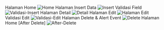 Halaman Home
![Home](https://github.com/user-attachments/assets/b981e93b-ae5a-4590-be10-1b6ecf5d3a41)
Halaman Insert Data
![Insert](https://github.com/user-attachments/assets/a29d0c72-62d7-42bc-9493-488623ea8319)
Validasi Field
![Validasi-Insert](https://github.com/user-attachments/assets/2ea33cb6-2eb2-4bd9-9fce-cb9d1ea7f5d3)
Halaman Detail
![Detail](https://github.com/user-attachments/assets/003954f2-83cb-4691-beb1-9c480fbd1f9a)
Halaman Edit
![Halaman Edit](https://github.com/user-attachments/assets/cc1afd6b-6c84-4842-bde3-9d2e3764e025)
Validasi Edit
![Validasi-Edit](https://github.com/user-attachments/assets/2f51bb2c-82d9-4c7b-9d38-cfb330285404)
Halaman Delete & Alert Event
![Delete](https://github.com/user-attachments/assets/c06dad5e-f8e9-42b1-9207-358eb1fa20ec)
Halaman Home [After Delete]
![After-Delete](https://github.com/user-attachments/assets/eb616f78-cc1a-436a-a571-a10efcfbfca1)
